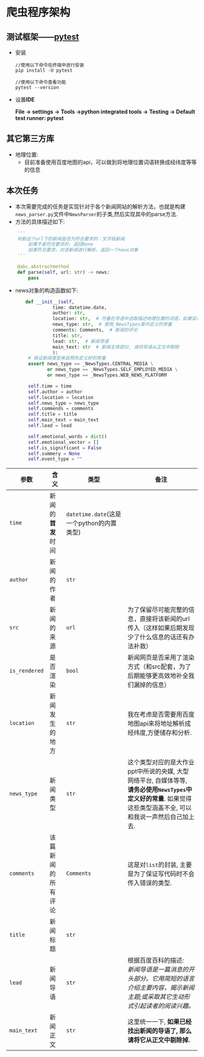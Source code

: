 # 爬虫程序架构











## 测试框架——[pytest](https://www.lambdatest.com/blog/test-automation-using-pytest-and-selenium-webdriver/)

- 安装

  ```
  //使用以下命令在终端中进行安装
  pip install -U pytest
  
  //使用以下命令查看功能
  pytest --version
  ```

  

- 设置**IDE**

  **File -> settings -> Tools ->python integrated tools -> Testing -> Default test runner: pytest** 



## 其它第三方库

- 地理位置: 
  - 目前准备使用百度地图的api，可以做到将地理位置词语转换成经纬度等等的信息
  
  
## 本次任务
- 本次需要完成的任务是实现针对于各个新闻网站的解析方法，也就是构建`news_parser.py`文件中`NewsParser`的子类,然后实现其中的parse方法.
- 方法的具体描述如下:
```python
    '''
    判断这个url下的新闻是否为符合要求的：文字版新闻
        如果不是符合要求的，返回None
        如果符合要求，对该新闻进行解析，返回一个news对象
    '''

    @abc.abstractmethod
    def parse(self, url: str) -> news:
        pass
```
- news对象的构造函数如下:
```python
       def __init__(self,
                 time: datetime.date,
                 author: str,
                 location: str,  # 尽量在导语中选取描述地理位置的词语，如果实在有困难可以先忽略这个，之后用自然语言处理来做
                 news_type: str,  # 使用_NewsTypes类中定义的常量
                 comments: Comments,  # 新闻的评论
                 title: str,
                 lead: str,  # 新闻导语
                 main_text: str  # 新闻主体部分, 请将导语从正文中剔除
                 ):
        # 保证新闻类型来自预先定义好的常量
        assert news_type == _NewsTypes.CENTRAL_MEDIA \
               or news_type == _NewsTypes.SELF_EMPLOYED_MEDIA \
               or news_type == _NewsTypes.WEB_NEWS_PLATFORM

        self.time = time
        self.author = author
        self.location = location
        self.news_type = news_type
        self.commends = comments
        self.title = title
        self.main_text = main_text
        self.lead = lead

        self.emotional_words = dict()
        self.emotional_vector = []
        self.is_significant = False
        self.summery = None
        self.event_type = ""

```

| 参数          | 含义               | 类型                                      | 备注                                                         |
| ------------- | ------------------ | ----------------------------------------- | ------------------------------------------------------------ |
| `time`        | 新闻的**首发**时间 | `datetime.date`(这是一个python的内置类型) |                                                              |
| `author`      | 新闻的作者         | `str`                                     |                                                              |
| `src`         | 新闻的来源         | `url`                                     | 为了保留尽可能完整的信息，直接将该新闻的url传入（这样如果后期发现少了什么信息的话还有办法补救） |
| `is_rendered` | 是否渲染           | `bool`                                    | 新闻网页是否采用了渲染方式（和src配套，为了后期能够更高效地补全我们漏掉的信息） |
| `location`    | 新闻发生的地方     | `str`                                     | 我在考虑是否需要用百度地图api来将地址解析成经纬度,方便储存和分析. |
| `news_type`   | 新闻类型           | `str`                                     | 这个类型对应的是大作业ppt中所说的央媒, 大型网络平台, 自媒体等等, **请务必使用`NewsTypes`中定义好的常量**. 如果觉得这些类型涵盖不全, 可以和我说一声然后自己加上去. |
| `comments`    | 该篇新闻的所有评论 | `Comments`                                | 这是对`list`的封装, 主要是为了保证写代码时不会传入错误的类型. |
| `title`       | 新闻标题           | `str`                                     |                                                              |
| `lead`        | 新闻导语           | `str`                                     | 根据百度百科的描述: <br />*新闻导语是一篇消息的开头部分。它用简短的语言介绍主要内容，揭示新闻主题;或采取其它生动形式引起读者的阅读兴趣。* |
| `main_text`   | 新闻正文           | `str`                                     | 这里统一一下, **如果已经找出新闻的导语了, 那么请将它从正文中剔除掉.** |

